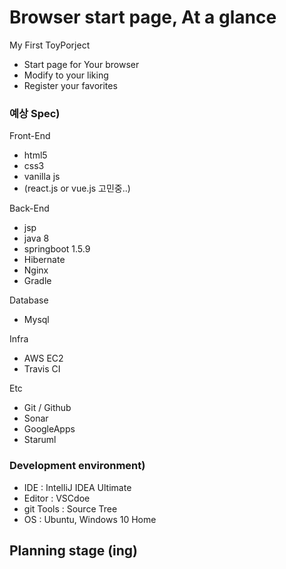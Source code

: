 # Browser start page, At a glance

My First ToyPorject
- Start page for Your browser
- Modify to your liking
- Register your favorites


### 예상 Spec)

Front-End
- html5
- css3
- vanilla js
- (react.js or vue.js 고민중..)

Back-End
- jsp
- java 8
- springboot 1.5.9
- Hibernate
- Nginx
- Gradle

Database
- Mysql

Infra
- AWS EC2
- Travis CI

Etc
- Git / Github
- Sonar
- GoogleApps
- Staruml

### Development environment)
- IDE : IntelliJ IDEA Ultimate
- Editor : VSCdoe
- git Tools : Source Tree
- OS : Ubuntu, Windows 10 Home



## Planning stage (ing)

